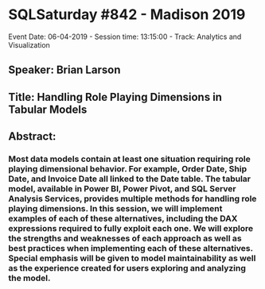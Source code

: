 # SQLSaturday #842 - Madison 2019
Event Date: 06-04-2019 - Session time: 13:15:00 - Track: Analytics and Visualization
## Speaker: Brian Larson
## Title: Handling Role Playing Dimensions in Tabular Models
## Abstract:
### Most data models contain at least one situation requiring role playing dimensional behavior. For example,  Order Date, Ship Date, and Invoice Date all linked to the Date table. The tabular model, available in Power BI, Power Pivot, and SQL Server Analysis Services, provides multiple methods for handling role playing dimensions. In this session, we will implement examples of each of these alternatives, including the DAX expressions required to fully exploit each one. We will explore the strengths and weaknesses of each approach as well as best practices when implementing each of these alternatives. Special emphasis will be given to model maintainability as well as the experience created for users exploring and analyzing the model.
